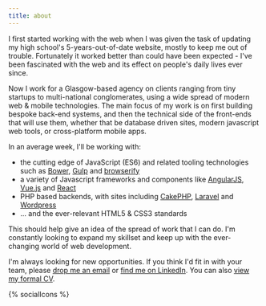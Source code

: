 ```yaml
---
title: about
---
```


I first started working with the web when I was given the task of updating my high school's 5-years-out-of-date website, mostly to keep me out of trouble. Fortunately it worked better than could have been expected - I've been fascinated with the web and its effect on people's daily lives ever since.

Now I work for a Glasgow-based agency on clients ranging from tiny startups to multi-national conglomerates, using a wide spread of modern web & mobile technologies. The main focus of my work is on first building bespoke back-end systems, and then the technical side of the front-ends that will use them, whether that be database driven sites, modern javascript web tools, or cross-platform mobile apps.

In an average week, I'll be working with:
- the cutting edge of JavaScript (ES6) and related tooling technologies such as [Bower](https://bower.io/), [Gulp](https://gulpjs.com/) and [browserify](https://browserify.org/)
- a variety of Javascript frameworks and components like [AngularJS](https://angularjs.org/), [Vue.js](https://vuejs.org/) and [React](https://facebook.github.io/react/)
- PHP based backends, with sites including [CakePHP](https://cakephp.org/), [Laravel](https://laravel.com/) and [Wordpress](https://wordpress.org/)
- ... and the ever-relevant HTML5 & CSS3 standards

This should help give an idea of the spread of work that I can do. I'm constantly looking to expand my skillset and keep up with the ever-changing world of web development.

I'm always looking for new opportunities. If you think I'd fit in with your team, please [drop me an email](mailto:owner@chrisdbrown.co.uk) or [find me on LinkedIn](https://www.linkedin.com/in/chrisdeebrown). You can also [view my formal CV](/CV.pdf).

{% socialIcons %}

